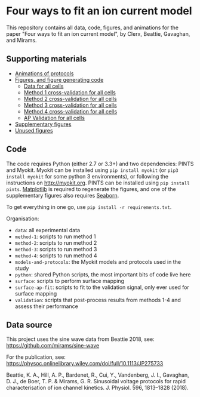 # Four ways to fit an ion current model

This repository contains all data, code, figures, and animations for the paper "Four ways to fit an ion current model", by Clerx, Beattie, Gavaghan, and Mirams.

## Supporting materials

* [Animations of protocols](./animations)
* [Figures, and figure generating code](./figures)
  * [Data for all cells](./figures/f1-protocols)
  * [Method 1 cross-validation for all cells](./figures/f4-cross-validation-1)
  * [Method 2 cross-validation for all cells](./figures/f5-cross-validation-2)
  * [Method 3 cross-validation for all cells](./figures/f6-cross-validation-3)
  * [Method 4 cross-validation for all cells](./figures/f7-cross-validation-4)
  * [AP Validation for all cells](./figures/f8-validation-ap)
* [Supplementary figures](./figures-supp)
* [Unused figures](./figures-unused)
  
## Code

The code requires Python (either 2.7 or 3.3+) and two dependencies: PINTS and Myokit.
Myokit can be installed using `pip install myokit` (or `pip3 install myokit` for some python 3 environments), or following the instructions on http://myokit.org.
PINTS can be installed using `pip install pints`.
[Matplotlib](https://pypi.org/project/matplotlib/) is required to regenerate the figures, and one of the supplementary figures also requires [Seaborn](https://pypi.org/project/seaborn/).

To get everything in one go, use `pip install -r requirements.txt`.

Organisation:

* `data`: all experimental data
* `method-1`: scripts to run method 1
* `method-2`: scripts to run method 2
* `method-3`: scripts to run method 3
* `method-4`: scripts to run method 4
* `models-and-protocols`: the Myokit models and protocols used in the study
* `python`: shared Python scripts, the most important bits of code live here
* `surface`: scripts to perform surface mapping
* `surface-ap-fit`: scripts to fit to the validation signal, only ever used for surface mapping
* `validation`: scripts that post-process results from methods 1-4 and assess their performance

## Data source

This project uses the sine wave data from Beattie 2018, see: https://github.com/mirams/sine-wave

For the publication, see: https://physoc.onlinelibrary.wiley.com/doi/full/10.1113/JP275733

Beattie, K. A., Hill, A. P., Bardenet, R., Cui, Y., Vandenberg, J. I., Gavaghan, D. J., de Boer, T. P. & Mirams, G. R. Sinusoidal voltage protocols for rapid characterisation of ion channel kinetics. J. Physiol. 596, 1813–1828 (2018).


